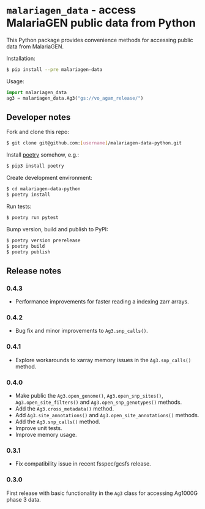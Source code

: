 # `malariagen_data` - access MalariaGEN public data from Python

This Python package provides convenience methods for accessing public data from MalariaGEN.

Installation:

```bash
$ pip install --pre malariagen-data
```

Usage:

```python
import malariagen_data
ag3 = malariagen_data.Ag3("gs://vo_agam_release/")
```

## Developer notes

Fork and clone this repo:

```bash
$ git clone git@github.com:[username]/malariagen-data-python.git
```

Install [poetry](https://python-poetry.org/docs/#installation) somehow, e.g.:

```bash
$ pip3 install poetry
```

Create development environment:

```bash
$ cd malariagen-data-python
$ poetry install
```

Run tests:

```bash
$ poetry run pytest
```

Bump version, build and publish to PyPI:

```bash
$ poetry version prerelease
$ poetry build
$ poetry publish
```

## Release notes

### 0.4.3

* Performance improvements for faster reading a indexing
  zarr arrays.
  

### 0.4.2

* Bug fix and minor improvements to `Ag3.snp_calls()`.


### 0.4.1

* Explore workarounds to xarray memory issues in the `Ag3.snp_calls()` method.


### 0.4.0

* Make public the `Ag3.open_genome()`, `Ag3.open_snp_sites()`, `Ag3.open_site_filters()` and `Ag3.open_snp_genotypes()` methods.
* Add the `Ag3.cross_metadata()` method.
* Add `Ag3.site_annotations()` and `Ag3.open_site_annotations()` methods. 
* Add the `Ag3.snp_calls()` method.
* Improve unit tests.
* Improve memory usage.


### 0.3.1

* Fix compatibility issue in recent fsspec/gcsfs release.


### 0.3.0

First release with basic functionality in the `Ag3` class for accessing Ag1000G phase 3 data.
